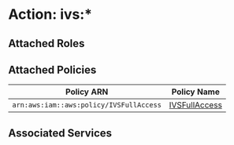 # Action: ivs:*

## Attached Roles

## Attached Policies

| Policy ARN | Policy Name |
|------------|-------------|
| `arn:aws:iam::aws:policy/IVSFullAccess` | [IVSFullAccess](../policies.md#ivsfullaccess) |

## Associated Services

